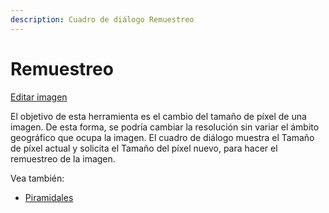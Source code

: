```yaml
---
description: Cuadro de diálogo Remuestreo
---
```


# Remuestreo

[Editar imagen](../fichas-de-herramientas/untitled-250/untitled-231.md)

El objetivo de esta herramienta es el cambio del tamaño de píxel de una imagen. De esta forma, se podría cambiar la resolución sin variar el ámbito geográfico que ocupa la imagen. El cuadro de diálogo muestra el Tamaño de píxel actual y solicita el Tamaño del píxel nuevo, para hacer el remuestreo de la imagen.

Vea también:

* [Piramidales](untitled-173.md)

